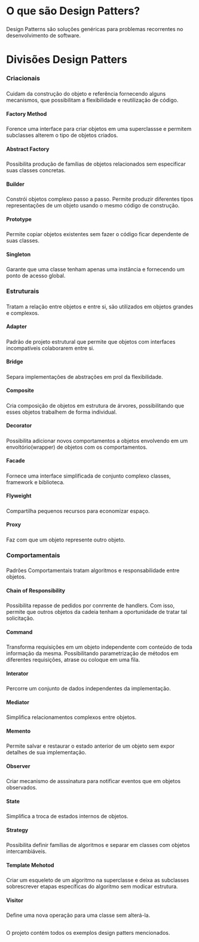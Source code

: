 # O que são Design Patters?
### 
Design Patterns são soluções genéricas para problemas recorrentes no desenvolvimento de software. 
# Divisões Design Patters 
### Criacionais
### 
Cuidam da construção do objeto e referência fornecendo alguns mecanismos, que possibilitam a flexibilidade e reutilização de código.
#### Factory Method
##### 
Forence uma interface para criar objetos em uma superclassse e permitem subclasses alterem o tipo de objetos criados. 
#### Abstract Factory
##### 
Possibilita produção de famílias de objetos relacionados sem especificar suas classes concretas. 
#### Builder
#####
Constrói objetos complexo passo a passo. Permite produzir diferentes tipos representações de um objeto usando o mesmo código de construção. 
#### Prototype
#####
Permite copiar objetos existentes sem fazer o código ficar dependente de suas classes. 
#### Singleton
#####
Garante que uma classe tenham apenas uma instância e fornecendo um ponto de acesso global.
### Estruturais
### 
Tratam a relação entre objetos e entre si, são utilizados em objetos grandes e complexos. 
#### Adapter
#####
Padrão de projeto estrutural que permite que objetos com interfaces incompatíveis colaborarem entre si. 
#### Bridge
#####
Separa implementações de abstrações em prol da flexibilidade.
#### Composite
#####
Cria composição de objetos em estrutura de árvores, possibilitando que esses objetos trabalhem de forma individual. 
#### Decorator
#####
Possibilita adicionar novos comportamentos a objetos envolvendo em um envoltório(wrapper) de objetos com os comportamentos. 
#### Facade
#####
Fornece uma interface simplificada de conjunto complexo classes, framework e biblioteca.
#### Flyweight
#####
Compartilha pequenos recursos para economizar espaço.
#### Proxy
#####
Faz com que um objeto represente outro objeto.
### Comportamentais
### 
Padrões Comportamentais tratam algoritmos e responsabilidade entre objetos. 
#### Chain of Responsibility
#####
Possibilita repasse de pedidos por conrrente de handlers. Com isso, permite que outros objetos da cadeia tenham a oportunidade de tratar tal solicitação.
#### Command
#####
Transforma requisições em um objeto independente com conteúdo de toda informação da mesma. Possibilitando parametrização de métodos em diferentes requisições, atrase ou coloque em uma fila.  
#### Interator
#####
Percorre um conjunto de dados independentes da implementação.
#### Mediator
#####
Simplifica relacionamentos complexos entre objetos.
#### Memento
#####
Permite salvar e restaurar o estado anterior de um objeto sem expor detalhes de sua implementação. 
#### Observer
#####
Criar mecanismo de asssinatura para notificar eventos que em objetos observados.
#### State 
#####
Simplifica a troca de estados internos de objetos.
#### Strategy
#####
Possibilita definir famílias de algoritmos e separar em classes com objetos intercambiáveis. 
#### Template Mehotod
##### 
Criar um esqueleto de um algoritmo na superclasse e deixa as subclasses sobrescrever etapas específicas do algoritmo sem modicar estrutura. 
#### Visitor
#####
Define uma nova operação para uma classe sem alterá-la.

## 
O projeto contém todos os exemplos design patters mencionados. 



